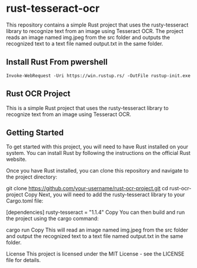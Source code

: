# rust-tesseract-ocr
This repository contains a simple Rust project that uses the rusty-tesseract library to recognize text from an image using Tesseract OCR. The project reads an image named img.jpeg from the src folder and outputs the recognized text to a text file named output.txt in the same folder.

## Install Rust From pwershell 

```
Invoke-WebRequest -Uri https://win.rustup.rs/ -OutFile rustup-init.exe

```


## Rust OCR Project
This is a simple Rust project that uses the rusty-tesseract library to recognize text from an image using Tesseract OCR.

## Getting Started
To get started with this project, you will need to have Rust installed on your system. You can install Rust by following the instructions on the official Rust website.

Once you have Rust installed, you can clone this repository and navigate to the project directory:

git clone https://github.com/your-username/rust-ocr-project.git
cd rust-ocr-project
Copy
Next, you will need to add the rusty-tesseract library to your Cargo.toml file:


[dependencies]
rusty-tesseract = "1.1.4"
Copy
You can then build and run the project using the cargo command:

cargo run
Copy
This will read an image named img.jpeg from the src folder and output the recognized text to a text file named output.txt in the same folder.

License
This project is licensed under the MIT License - see the LICENSE file for details.